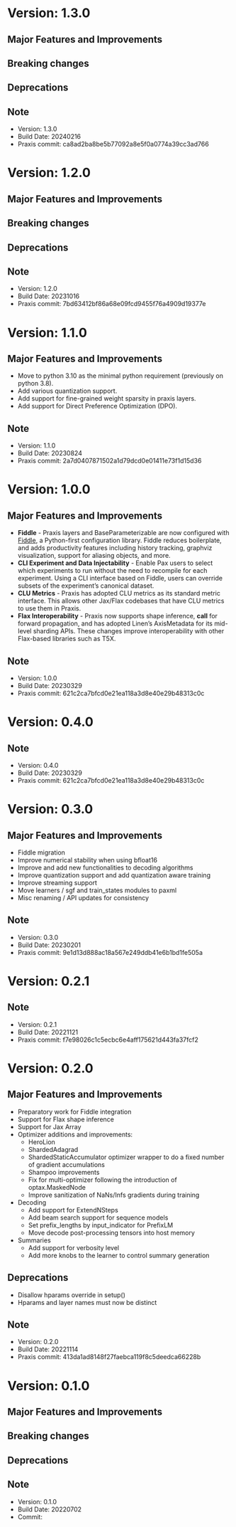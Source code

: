 # Version: 1.3.0
## Major Features and Improvements
## Breaking changes
## Deprecations
## Note
*   Version: 1.3.0
*   Build Date: 20240216
*   Praxis commit: ca8ad2ba8be5b77092a8e5f0a0774a39cc3ad766
# Version: 1.2.0
## Major Features and Improvements
## Breaking changes
## Deprecations
## Note
*   Version: 1.2.0
*   Build Date: 20231016
*   Praxis commit: 7bd63412bf86a68e09fcd9455f76a4909d19377e
# Version: 1.1.0
## Major Features and Improvements
* Move to python 3.10 as the minimal python requirement (previously on python 3.8).
* Add various quantization support.
* Add support for fine-grained weight sparsity in praxis layers.
* Add support for Direct Preference Optimization (DPO).
## Note
*   Version: 1.1.0
*   Build Date: 20230824
*   Praxis commit: 2a7d0407871502a1d79dcd0e01411e73f1d15d36
# Version: 1.0.0
## Major Features and Improvements
* **Fiddle** - Praxis layers and BaseParameterizable are now configured with [Fiddle](https://github.com/google/fiddle), a Python-first configuration library. Fiddle reduces boilerplate, and adds productivity features including history tracking, graphviz visualization, support for aliasing objects, and more.
* **CLI Experiment and Data Injectability** - Enable Pax users to select which experiments to run without the need to recompile for each experiment.  Using a CLI interface based on Fiddle, users can override subsets of the experiment’s canonical dataset.
* **CLU Metrics** - Praxis has adopted CLU metrics as its standard metric interface.  This allows other Jax/Flax codebases that have CLU metrics to use them in Praxis.
* **Flax Interoperability** - Praxis now supports shape inference, __call__ for forward propagation, and has adopted Linen’s AxisMetadata for its mid-level sharding APIs.  These changes improve interoperability with other Flax-based libraries such as T5X.
## Note
*   Version: 1.0.0
*   Build Date: 20230329
*   Praxis commit: 621c2ca7bfcd0e21ea118a3d8e40e29b48313c0c
# Version: 0.4.0
## Note
*   Version: 0.4.0
*   Build Date: 20230329
*   Praxis commit: 621c2ca7bfcd0e21ea118a3d8e40e29b48313c0c
# Version: 0.3.0
## Major Features and Improvements
* Fiddle migration
* Improve numerical stability when using bfloat16
* Improve and add new functionalities to decoding algorithms
* Improve quantization support and add quantization aware training
* Improve streaming support
* Move learners / sgf and train_states modules to paxml
* Misc renaming / API updates for consistency
## Note
*   Version: 0.3.0
*   Build Date: 20230201
*   Praxis commit: 9e1d13d888ac18a567e249ddb41e6b1bd1fe505a
# Version: 0.2.1
## Note
*   Version: 0.2.1
*   Build Date: 20221121
*   Praxis commit: f7e98026c1c5ecbc6e4aff175621d443fa37fcf2
# Version: 0.2.0
## Major Features and Improvements
*  Preparatory work for Fiddle integration
*  Support for Flax shape inference
*  Support for Jax Array
*  Optimizer additions and improvements:
   - HeroLion
   - ShardedAdagrad
   - ShardedStaticAccumulator optimizer wrapper to do a fixed number of gradient
     accumulations
   - Shampoo improvements
   - Fix for multi-optimizer following the introduction of optax.MaskedNode
   - Improve sanitization of NaNs/Infs gradients during training
* Decoding
   - Add support for ExtendNSteps
   - Add beam search support for sequence models
   - Set prefix_lengths by input_indicator for PrefixLM
   - Move decode post-processing tensors into host memory
* Summaries
   - Add support for verbosity level
   - Add more knobs to the learner to control summary generation
## Deprecations
*  Disallow hparams override in setup()
*  Hparams and layer names must now be distinct
## Note
*   Version: 0.2.0
*   Build Date: 20221114
*   Praxis commit: 413da1ad8148f27faebca119f8c5deedca66228b
# Version: 0.1.0
## Major Features and Improvements
## Breaking changes
## Deprecations
## Note
*   Version: 0.1.0
*   Build Date: 20220702
*   Commit:

